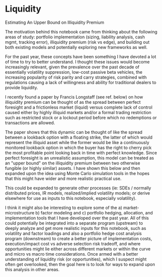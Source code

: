 # Liquidity
Estimating An Upper Bound on Illiquidity Premium

The motivation behind this notebook came from thinking about the following areas of study: portfolio implementation (sizing, liability analysis, cash mgmt, tracking error), illiquidity premium (risk vs edge), and building out both existing models and potentially exploring new frameworks as well.

For the past year, these concepts have been something I have devoted a lot of time to try to better understand. I thought these issues would become increasingly relevant, given the prevalence over the past decade of essentially volatility suppression, low-cost passive beta vehicles, the increasing popularity of risk parity and carry strategies, combined with regulations causing a lack of willingness and ability for traditional dealers to provide liquidity.

I recently found a paper by Francis Longstaff (see ref. below) on how illiquidity premium can be thought of as the spread between perfect foresight and a frictionless market (liquid) versus complete lack of control caused either by highly illiquid markets and/or a formal trading restriction such as restricted stock or a lockout period before which no redemptions or transactions are allowed.

The paper shows that this dynamic can be thought of like the spread between a lookback option with a floating strike, the latter of which would represent the illiquid asset while the former would be like a continuously monitored lookback option in which the buyer has the right to cherry pick the most profitable point looking back in time with perfect knowledge. Since perfect foresight is an unrealistic assumption, this model can be treated as an "upper bound" on the illiquidity premium between two otherwise fungible (or highly similar) assets. I have shown this below and then expanded upon the idea using Monte Carlo simulation tools in the hopes that this might have wider and more realistic practical use.

This could be expanded to generate other processes (ie: SDEs / normally distributed prices, IR models, realized/implied volatility models; or derive elsewhere for use as inputs to this notebook, especially volatility).

I think it might also be interesting to explore some of the a) market-microstructure b) factor modeling and c) portfolio hedging, allocation, and implementation tools that I have developed over the past year. All of this could potentially be integrated into a separate program (upstream) to deeply analyze and get more realistic inputs for this notebook, such as volatility and factor loadings and also a portfolio hedge cost analysis program (downstream) to create a better picture of implementation costs, execution/impact cost vs adverse selection risk tradeoff, and where opportunities might lie either across different markets or within the curve and micro vs macro time considerations.  Once armed with a better understanding of liquidity risk (or opportunities), which I suspect might often get overlooked, then the goal here is to look for ways to expand upon this analysis in other areas.
